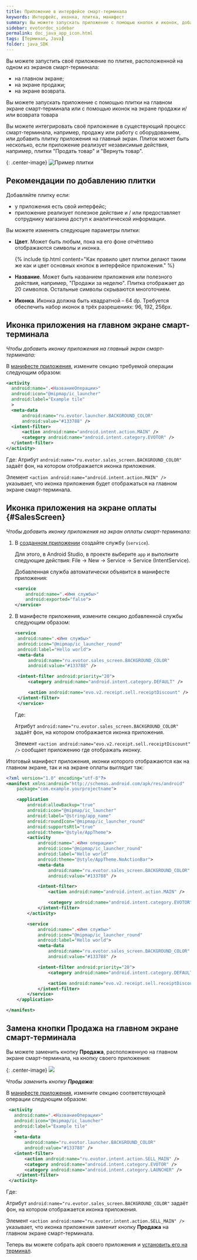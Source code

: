 ```yaml
---
title: Приложение в интерфейсе смарт-терминала
keywords: Интерфейс, иконка, плитка, манифест
summary: Вы можете запускать приложение с помощью кнопок и иконок, добавленных в интерфейс смарт-терминала. Раздел содержит информацию о том как добавить свои иконки или заменить существующую кнопку интерфейса смарт-терминала.
sidebar: evotordoc_sidebar
permalink: doc_java_app_icon.html
tags: [Терминал, Java]
folder: java_SDK
---
```


Вы можете запустить своё приложение по плитке, расположенной на одном из экранов смарт-терминала:

* на главном экране;
* на экране продажи;
* на экране возврата.

Вы можете запускать приложение с помощью плитки на главном экране смарт-терминала или с помощью иконок на экране продажи и/или возврата товара

Вы можете интегрировать своё приложение в существующий процесс смарт-терминала, например, продажу или работу с оборудованием, или добавить плитку приложения на главный экран. Плиток может быть несколько, если приложение реализует независимые действия, например, плитки "Продать товар" и "Вернуть товар".

{: .center-image}
![Пример плитки](images\Tile_example.png)

## Рекомендации по добавлению плитки

Добавляйте плитку если:

* у приложения есть свой интерфейс;
* приложение реализует полезное действие и / или предоставляет сотруднику магазина доступ к аналитической информации.

Вы можете изменять следующие параметры плитки:

* **Цвет**. Может быть любым, пока на его фоне отчётливо отображаются символы и иконка.

  {% include tip.html content="Как правило цвет плитки делают таким же как и цвет основных кнопок в интерфейсе приложения." %}

* **Название**. Может быть названием приложения или полезного действия, например, "Продажи за неделю". Плитка отображает до 20 символов. Остальные символы скрываются многоточием.

* **Иконка**. Иконка должна быть квадратной – 64 dp. Требуется обеспечить набор иконок в трёх разрешениях: 96, 192, 256px.


## Иконка приложения на главном экране смарт-терминала

*Чтобы добавить иконку приложения на главный экран смарт-терминала:*

В [манифесте приложения](./doc_java_app_manifest.html), измените секцию требуемой операции следующим образом:

```xml
<activity
  android:name=".<НазваниеОперации>"
  android:icon="@mipmap/ic_launcher"
  android:label="Example tile"
  >
  <meta-data
      android:name="ru.evotor.launcher.BACKGROUND_COLOR"
      android:value="#133788" />
  <intent-filter>
      <action android:name="android.intent.action.MAIN" />
      <category android:name="android.intent.category.EVOTOR" />
  </intent-filter>
</activity>
```

   Где:
   Атрибут `android:name="ru.evotor.sales_screen.BACKGROUND_COLOR"` задаёт фон, на котором отображается иконка приложения.

   Элемент `<action android:name="android.intent.action.MAIN" />` указывает, что иконка приложения будет отображаться на главном экране смарт-терминала.

## Иконка приложения на экране оплаты {#SalesScreen}

*Чтобы добавить иконку приложения на экран оплаты смарт-терминала:*

1. В [созданном приложении](./doc_java_getting_started.html) создайте службу (`service`).

   Для этого, в Android Studio, в проекте выберите `app` и выполните следующие действия: File → New → Service → Service (IntentService).

   Добавленная служба автоматически объявится в манифесте приложения:

   ```xml
   <service
       android:name=".<Имя службы>"
       android:exported="false">
   </service>
   ```

2. В манифесте приложения, измените секцию добавленной службы следующим образом:

   ```xml
   <service
    android:name=".<Имя службы>"
    android:icon="@mipmap/ic_launcher_round"
    android:label="Hello world">
    <meta-data
        android:name="ru.evotor.sales_screen.BACKGROUND_COLOR"
        android:value="#133788" />

    <intent-filter android:priority="20">
        <category android:name="android.intent.category.DEFAULT" />

        <action android:name="evo.v2.receipt.sell.receiptDiscount" />
    </intent-filter>
    </service>
   ```

   Где:

   Атрибут `android:name="ru.evotor.sales_screen.BACKGROUND_COLOR"` задаёт фон, на котором отображается иконка приложения.

   Элемент `<action android:name="evo.v2.receipt.sell.receiptDiscount" />` сообщает приложению где отображать иконку.

Итоговый манифест приложения, иконки которого отображаются как на главном экране, так и на экране оплаты выглядит так:

```xml
<?xml version="1.0" encoding="utf-8"?>
<manifest xmlns:android="http://schemas.android.com/apk/res/android"
    package="com.example.yourprojectname">

    <application
        android:allowBackup="true"
        android:icon="@mipmap/ic_launcher"
        android:label="@string/app_name"
        android:roundIcon="@mipmap/ic_launcher_round"
        android:supportsRtl="true"
        android:theme="@style/AppTheme">
        <activity
            android:name=".<Имя операции>"
            android:icon="@mipmap/ic_launcher_round"
            android:label="Hello world"
            android:theme="@style/AppTheme.NoActionBar">
            <meta-data
                android:name="ru.evotor.sales_screen.BACKGROUND_COLOR"
                android:value="#133788" />

            <intent-filter>
                <action android:name="android.intent.action.MAIN" />

                <category android:name="android.intent.category.EVOTOR" />
            </intent-filter>
        </activity>

        <service
            android:name=".<Имя службы>"
            android:icon="@mipmap/ic_launcher_round"
            android:label="Hello world">
            <meta-data
                android:name="ru.evotor.sales_screen.BACKGROUND_COLOR"
                android:value="#133788" />

            <intent-filter android:priority="20">
                <category android:name="android.intent.category.DEFAULT" />

                <action android:name="evo.v2.receipt.sell.receiptDiscount" />
            </intent-filter>
        </service>
    </application>

</manifest>
```

## Замена кнопки **Продажа** на главном экране смарт-терминала

Вы можете заменить кнопку **Продажа**, расположенную на главном экране смарт-терминала, на кнопку своего приложения:

{: .center-image}
![](images\sale_button_changed.png)

_Чтобы заменить кнопку **Продажа**:_

В [манифесте приложения](./doc_java_app_manifest.html), измените секцию соответствующей операции следующим образом:

```xml
 <activity
   android:name=".<НазваниеОперации>"
   android:icon="@mipmap/ic_launcher"
   android:label="Example tile"
   >
   <meta-data
       android:name="ru.evotor.launcher.BACKGROUND_COLOR"
       android:value="#133788" />
   <intent-filter>
       <action android:name="ru.evotor.intent.action.SELL_MAIN" />
       <category android:name="android.intent.category.EVOTOR" />
       <category android:name="android.intent.category.LAUNCHER" />
    </intent-filter>
 </activity>
```

   Где:

   Атрибут `android:name="ru.evotor.sales_screen.BACKGROUND_COLOR"` задаёт фон, на котором отображается иконка приложения.

   Элемент `<action android:name="ru.evotor.intent.action.SELL_MAIN" />` указывает, что иконка приложения заменит кнопку **Продажа** на главном экране смарт-терминала.

Теперь вы можете собрать apk своего приложения и [установить его на терминал](./doc_app_installation.html).
